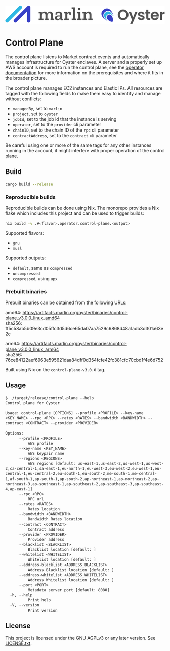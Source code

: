 ![Marlin Oyster Logo](./logo.svg)

# Control Plane

The control plane listens to Market contract events and automatically manages infrastructure for Oyster enclaves. A server and a properly set up AWS account is required to run the control plane, see the [operator documentation](https://docs.marlin.org/oyster/join/cvm/) for more information on the prerequisites and where it fits in the broader picture.

The control plane manages EC2 instances and Elastic IPs. All resources are tagged with the following fields to make them easy to identify and manage without conflicts:
- `managedBy`, set to `marlin`
- `project`, set to `oyster`
- `jobId`, set to the job id that the instance is serving
- `operator`, set to the `provider` cli parameter
- `chainID`, set to the chain ID of the `rpc` cli parameter
- `contractAddress`, set to the `contract` cli parameter

Be careful using one or more of the same tags for any other instances running in the account, it might interfere with proper operation of the control plane.
 
## Build

```bash
cargo build --release
```

### Reproducible builds

Reproducible builds can be done using Nix. The monorepo provides a Nix flake which includes this project and can be used to trigger builds:

```bash
nix build -v .#<flavor>.operator.control-plane.<output>
```

Supported flavors:
- `gnu`
- `musl`

Supported outputs:
- `default`, same as `compressed`
- `uncompressed`
- `compressed`, using `upx`

### Prebuilt binaries

Prebuilt binaries can be obtained from the following URLs:

amd64: https://artifacts.marlin.org/oyster/binaries/control-plane_v3.0.0_linux_amd64 \
sha256: ff5c58ab5b09e3cd05ffc3d5d6ce65da07aa7529c6868d48a1adb3d301a63e2c

arm64: https://artifacts.marlin.org/oyster/binaries/control-plane_v3.0.0_linux_arm64 \
sha256: 76ce84122aef6963e595621daa84dff0d354fcfe42fc381cfc70cbd1f4e6d752

Built using Nix on the `control-plane-v3.0.0` tag.

## Usage

```
$ ./target/release/control-plane --help
Control plane for Oyster

Usage: control-plane [OPTIONS] --profile <PROFILE> --key-name <KEY_NAME> --rpc <RPC> --rates <RATES> --bandwidth <BANDWIDTH> --contract <CONTRACT> --provider <PROVIDER>

Options:
      --profile <PROFILE>
          AWS profile
      --key-name <KEY_NAME>
          AWS keypair name
      --regions <REGIONS>
          AWS regions [default: us-east-1,us-east-2,us-west-1,us-west-2,ca-central-1,sa-east-1,eu-north-1,eu-west-3,eu-west-2,eu-west-1,eu-central-1,eu-central-2,eu-south-1,eu-south-2,me-south-1,me-central-1,af-south-1,ap-south-1,ap-south-2,ap-northeast-1,ap-northeast-2,ap-northeast-3,ap-southeast-1,ap-southeast-2,ap-southeast-3,ap-southeast-4,ap-east-1]
      --rpc <RPC>
          RPC url
      --rates <RATES>
          Rates location
      --bandwidth <BANDWIDTH>
          Bandwidth Rates location
      --contract <CONTRACT>
          Contract address
      --provider <PROVIDER>
          Provider address
      --blacklist <BLACKLIST>
          Blacklist location [default: ]
      --whitelist <WHITELIST>
          Whitelist location [default: ]
      --address-blacklist <ADDRESS_BLACKLIST>
          Address Blacklist location [default: ]
      --address-whitelist <ADDRESS_WHITELIST>
          Address Whitelist location [default: ]
      --port <PORT>
          Metadata server port [default: 8080]
  -h, --help
          Print help
  -V, --version
          Print version
```

## License

This project is licensed under the GNU AGPLv3 or any later version. See [LICENSE.txt](./LICENSE.txt).
